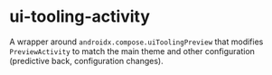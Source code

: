 # ui-tooling-activity

A wrapper around `androidx.compose.uiToolingPreview` that modifies `PreviewActivity` to match the
main theme and other configuration (predictive back, configuration changes).
